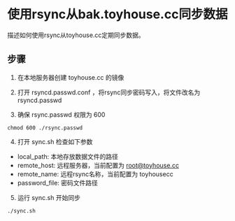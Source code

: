 # 使用rsync从bak.toyhouse.cc同步数据

描述如何使用rsync从toyhouse.cc定期同步数据。

## 步骤

1. 在本地服务器创建 toyhouse.cc 的镜像

2. 打开 rsyncd.passwd.conf ，将rsync同步密码写入，将文件改名为 rsyncd.passwd

3. 确保 rsync.passwd 权限为 600

```
chmod 600 ./rsync.passwd
```

4. 打开 sync.sh 检查如下参数

* local_path: 本地存放数据文件的路径
* remote_host: 远程服务器，当前配置为 root@toyhouse.cc
* remote_name: 远程rsync名称，当前配置为 toyhousecc
* password_file: 密码文件路径

5. 运行 sync.sh 开始同步

```
./sync.sh
```